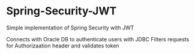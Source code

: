 # Spring-Security-JWT
Simple implementation of Spring Security with JWT

Connects with Oracle DB to authenticate users with JDBC
Filters requests for Authorizaation header and validates token
